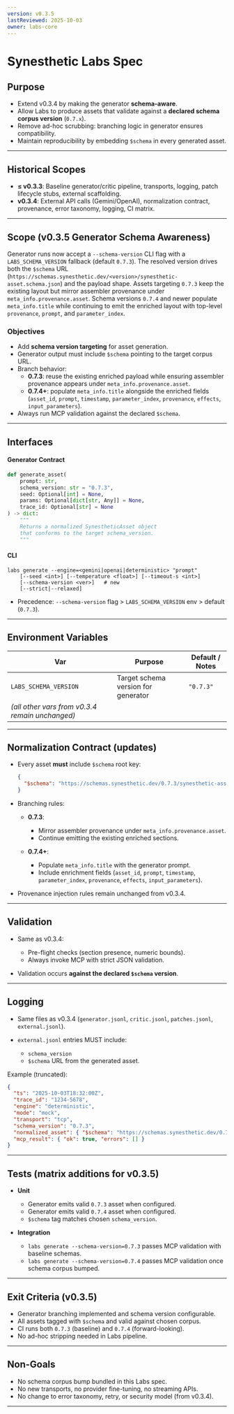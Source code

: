 ```yaml
---
version: v0.3.5
lastReviewed: 2025-10-03
owner: labs-core
---
```


# Synesthetic Labs Spec

## Purpose

- Extend v0.3.4 by making the generator **schema-aware**.
- Allow Labs to produce assets that validate against a **declared schema corpus version** (`0.7.x`).
- Remove ad-hoc scrubbing: branching logic in generator ensures compatibility.
- Maintain reproducibility by embedding `$schema` in every generated asset.

---

## Historical Scopes

- **≤ v0.3.3**: Baseline generator/critic pipeline, transports, logging, patch lifecycle stubs, external scaffolding.
- **v0.3.4**: External API calls (Gemini/OpenAI), normalization contract, provenance, error taxonomy, logging, CI matrix.

---

## Scope (v0.3.5 Generator Schema Awareness)

Generator runs now accept a `--schema-version` CLI flag with a `LABS_SCHEMA_VERSION` fallback (default `0.7.3`). The resolved
version drives both the `$schema` URL (`https://schemas.synesthetic.dev/<version>/synesthetic-asset.schema.json`) and the payload
shape. Assets targeting `0.7.3` keep the existing layout but mirror assembler provenance under `meta_info.provenance.asset`.
Schema versions `0.7.4` and newer populate `meta_info.title` while continuing to emit the enriched layout with top-level
`provenance`, `prompt`, and `parameter_index`.

### Objectives
- Add **schema version targeting** for asset generation.
- Generator output must include `$schema` pointing to the target corpus URL.
- Branch behavior:
  - **0.7.3**: reuse the existing enriched payload while ensuring assembler provenance appears under `meta_info.provenance.asset`.
  - **0.7.4+**: populate `meta_info.title` alongside the enriched fields (`asset_id`, `prompt`, `timestamp`, `parameter_index`, `provenance`, `effects`, `input_parameters`).
- Always run MCP validation against the declared `$schema`.

---

## Interfaces

#### Generator Contract
```python
def generate_asset(
    prompt: str,
    schema_version: str = "0.7.3",
    seed: Optional[int] = None,
    params: Optional[dict[str, Any]] = None,
    trace_id: Optional[str] = None
) -> dict:
    """
    Returns a normalized SynestheticAsset object
    that conforms to the target schema_version.
    """
```

#### CLI

```
labs generate --engine=<gemini|openai|deterministic> "prompt"
    [--seed <int>] [--temperature <float>] [--timeout-s <int>]
    [--schema-version <ver>]   # new
    [--strict|--relaxed]
```

* Precedence: `--schema-version` flag > `LABS_SCHEMA_VERSION` env > default (`0.7.3`).

---

## Environment Variables

| Var                                             | Purpose                             | Default / Notes |
| ----------------------------------------------- | ----------------------------------- | --------------- |
| `LABS_SCHEMA_VERSION`                           | Target schema version for generator | `"0.7.3"`       |
| *(all other vars from v0.3.4 remain unchanged)* |                                     |                 |

---

## Normalization Contract (updates)

* Every asset **must** include `$schema` root key:

  ```json
  {
    "$schema": "https://schemas.synesthetic.dev/0.7.3/synesthetic-asset.schema.json"
  }
  ```

* Branching rules:

  * **0.7.3**:

    * Mirror assembler provenance under `meta_info.provenance.asset`.
    * Continue emitting the existing enriched sections.
  * **0.7.4+**:

    * Populate `meta_info.title` with the generator prompt.
    * Include enrichment fields (`asset_id`, `prompt`, `timestamp`, `parameter_index`, `provenance`, `effects`, `input_parameters`).

* Provenance injection rules remain unchanged from v0.3.4.

---

## Validation

* Same as v0.3.4:

  * Pre-flight checks (section presence, numeric bounds).
  * Always invoke MCP with strict JSON validation.
* Validation occurs **against the declared `$schema` version**.

---

## Logging

* Same files as v0.3.4 (`generator.jsonl`, `critic.jsonl`, `patches.jsonl`, `external.jsonl`).
* `external.jsonl` entries MUST include:

  * `schema_version`
  * `$schema` URL from the generated asset.

Example (truncated):

```json
{
  "ts": "2025-10-03T18:32:00Z",
  "trace_id": "1234-5678",
  "engine": "deterministic",
  "mode": "mock",
  "transport": "tcp",
  "schema_version": "0.7.3",
  "normalized_asset": { "$schema": "https://schemas.synesthetic.dev/0.7.3/synesthetic-asset.schema.json", ... },
  "mcp_result": { "ok": true, "errors": [] }
}
```

---

## Tests (matrix additions for v0.3.5)

* **Unit**

  * Generator emits valid `0.7.3` asset when configured.
  * Generator emits valid `0.7.4` asset when configured.
  * `$schema` tag matches chosen `schema_version`.
* **Integration**

  * `labs generate --schema-version=0.7.3` passes MCP validation with baseline schemas.
  * `labs generate --schema-version=0.7.4` passes MCP validation once schema corpus bumped.

---

## Exit Criteria (v0.3.5)

* Generator branching implemented and schema version configurable.
* All assets tagged with `$schema` and valid against chosen corpus.
* CI runs both `0.7.3` (baseline) and `0.7.4` (forward-looking).
* No ad-hoc stripping needed in Labs pipeline.

---

## Non-Goals

* No schema corpus bump bundled in this Labs spec.
* No new transports, no provider fine-tuning, no streaming APIs.
* No change to error taxonomy, retry, or security model (from v0.3.4).

---
